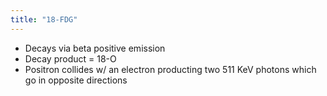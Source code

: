 ```yaml
---
title: "18-FDG"
---
```

- Decays via beta positive emission
- Decay product = 18-O 
- Positron collides w/ an electron producting two 511 KeV photons which go in opposite directions


